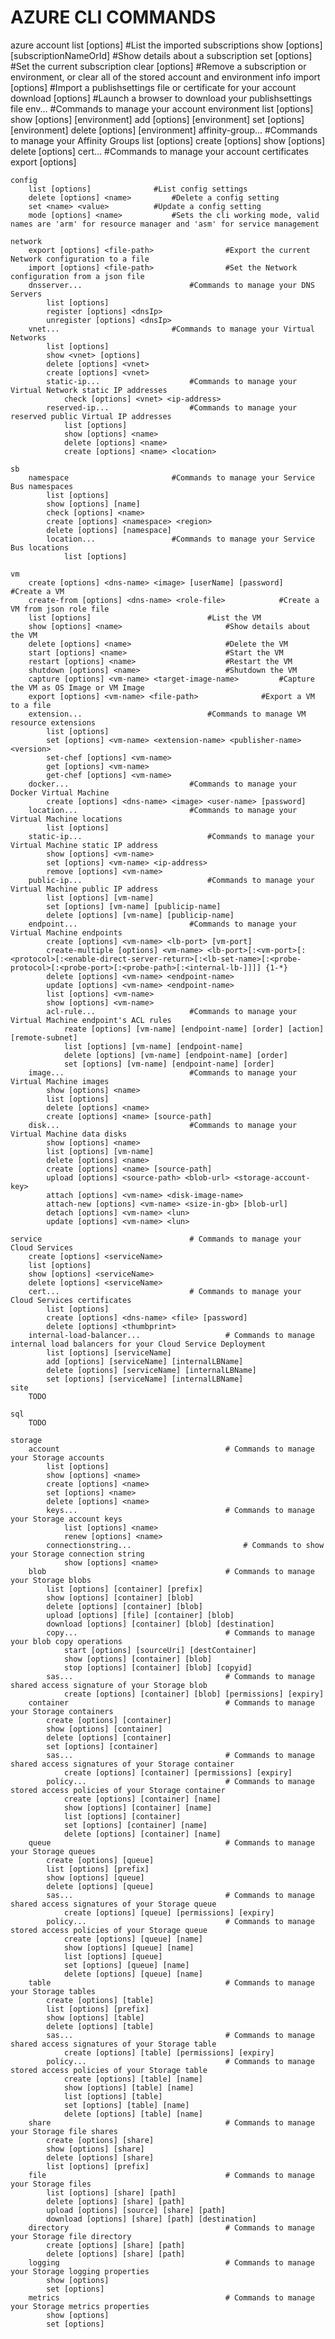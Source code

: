 # AZURE CLI COMMANDS



azure
	account
		list [options]				#List the imported subscriptions
		show [options] [subscriptionNameOrId] 	#Show details about a subscription
		set [options] <subscriptionNameOrId> 	#Set the current subscription
		clear [options]				#Remove a subscription or environment, or clear all of the stored account and environment info
		import [options] <file>			#Import a publishsettings file or certificate for your account
		download [options]			#Launch a browser to download your publishsettings file
		env...					#Commands to manage your account environment
			list [options]
			show [options] [environment]
			add [options] [environment]
			set [options] [environment]
			delete [options] [environment]
		affinity-group...			#Commands to manage your Affinity Groups
			list [options]
			create [options] <name>
			show [options] <name>
			delete [options] <name>
		cert...					#Commands to manage your account certificates
			export [options]

	config
		list [options]				#List config settings
		delete [options] <name>			#Delete a config setting
		set <name> <value>			#Update a config setting
		mode [options] <name>			#Sets the cli working mode, valid names are 'arm' for resource manager and 'asm' for service management

	network
		export [options] <file-path>				#Export the current Network configuration to a file
		import [options] <file-path>				#Set the Network configuration from a json file
		dnsserver...						#Commands to manage your DNS Servers
			list [options]
			register [options] <dnsIp>
			unregister [options] <dnsIp>
		vnet...							#Commands to manage your Virtual Networks
			list [options]
			show <vnet> [options]
			delete [options] <vnet>
			create [options] <vnet>
			static-ip...					#Commands to manage your Virtual Network static IP addresses
				check [options] <vnet> <ip-address>
			reserved-ip...					#Commands to manage your reserved public Virtual IP addresses
				list [options]
				show [options] <name>
				delete [options] <name>
				create [options] <name> <location>

	sb
		namespace						#Commands to manage your Service Bus namespaces
			list [options]
			show [options] [name]
			check [options] <name>
			create [options] <namespace> <region>
			delete [options] [namespace]
			location...					#Commands to manage your Service Bus locations
				list [options]

	vm
		create [options] <dns-name> <image> [userName] [password]	#Create a VM
		create-from [options] <dns-name> <role-file>			#Create a VM from json role file
		list [options]							#List the VM
		show [options] <name>						#Show details about the VM
		delete [options] <name>						#Delete the VM
		start [options] <name>						#Start the VM
		restart [options] <name>					#Restart the VM
		shutdown [options] <name>					#Shutdown the VM
		capture [options] <vm-name> <target-image-name>			#Capture the VM as OS Image or VM Image
		export [options] <vm-name> <file-path>				#Export a VM to a file
		extension...							#Commands to manage VM resource extensions
			list [options]
			set [options] <vm-name> <extension-name> <publisher-name> <version>
			set-chef [options] <vm-name>
			get [options] <vm-name>
			get-chef [options] <vm-name>
		docker...							#Commands to manage your Docker Virtual Machine
			create [options] <dns-name> <image> <user-name> [password]
		location...							#Commands to manage your Virtual Machine locations
			list [options]
		static-ip...							#Commands to manage your Virtual Machine static IP address
			show [options] <vm-name>
			set [options] <vm-name> <ip-address>
			remove [options] <vm-name>
		public-ip...							#Commands to manage your Virtual Machine public IP address
			list [options] [vm-name]
			set [options] [vm-name] [publicip-name]
			delete [options] [vm-name] [publicip-name]
		endpoint...							#Commands to manage your Virtual Machine endpoints
			create [options] <vm-name> <lb-port> [vm-port]
			create-multiple [options] <vm-name> <lb-port>[:<vm-port>[:<protocol>[:<enable-direct-server-return>[:<lb-set-name>[:<probe-protocol>[:<probe-port>[:<probe-path>[:<internal-lb-]]]] {1-*}
			delete [options] <vm-name> <endpoint-name>
			update [options] <vm-name> <endpoint-name>
			list [options] <vm-name>
			show [options] <vm-name>
			acl-rule...						#Commands to manage your Virtual Machine endpoint's ACL rules
				reate [options] [vm-name] [endpoint-name] [order] [action] [remote-subnet]
				list [options] [vm-name] [endpoint-name]
				delete [options] [vm-name] [endpoint-name] [order]
				set [options] [vm-name] [endpoint-name] [order]
		image...							#Commands to manage your Virtual Machine images
			show [options] <name>
			list [options]
			delete [options] <name>
			create [options] <name> [source-path]
		disk...								#Commands to manage your Virtual Machine data disks
			show [options] <name>
			list [options] [vm-name]
			delete [options] <name>
			create [options] <name> [source-path]
			upload [options] <source-path> <blob-url> <storage-account-key>
			attach [options] <vm-name> <disk-image-name>
			attach-new [options] <vm-name> <size-in-gb> [blob-url]
			detach [options] <vm-name> <lun>
			update [options] <vm-name> <lun>

	service									# Commands to manage your Cloud Services
		create [options] <serviceName>
		list [options]
		show [options] <serviceName>
		delete [options] <serviceName>
		cert...								# Commands to manage your Cloud Services certificates
			list [options]
			create [options] <dns-name> <file> [password]
			delete [options] <thumbprint>
		internal-load-balancer...					# Commands to manage internal load balancers for your Cloud Service Deployment
			list [options] [serviceName]
			add [options] [serviceName] [internalLBName]
			delete [options] [serviceName] [internalLBName]
			set [options] [serviceName] [internalLBName]
	site
		TODO

	sql
		TODO

	storage
		account 									# Commands to manage your Storage accounts
			list [options]
			show [options] <name>
			create [options] <name>
			set [options] <name>
			delete [options] <name>
			keys...									# Commands to manage your Storage account keys
				list [options] <name>
				renew [options] <name>
			connectionstring...							# Commands to show your Storage connection string
				show [options] <name>
		blob 										# Commands to manage your Storage blobs
			list [options] [container] [prefix]
			show [options] [container] [blob]
			delete [options] [container] [blob]
			upload [options] [file] [container] [blob]
			download [options] [container] [blob] [destination]
			copy... 								# Commands to manage your blob copy operations
				start [options] [sourceUri] [destContainer]
				show [options] [container] [blob]
				stop [options] [container] [blob] [copyid]
			sas...									# Commands to manage shared access signature of your Storage blob
				create [options] [container] [blob] [permissions] [expiry]
		container 									# Commands to manage your Storage containers
			create [options] [container]
			show [options] [container]
			delete [options] [container]
			set [options] [container]
			sas...									# Commands to manage shared access signatures of your Storage container
				create [options] [container] [permissions] [expiry]
			policy...								# Commands to manage stored access policies of your Storage container
				create [options] [container] [name]
				show [options] [container] [name]
				list [options] [container]
				set [options] [container] [name]
				delete [options] [container] [name]
		queue 										# Commands to manage your Storage queues
			create [options] [queue]
			list [options] [prefix]
			show [options] [queue]
			delete [options] [queue]
			sas...									# Commands to manage shared access signatures of your Storage queue
				create [options] [queue] [permissions] [expiry]
			policy...								# Commands to manage stored access policies of your Storage queue
				create [options] [queue] [name]
				show [options] [queue] [name]
				list [options] [queue]
				set [options] [queue] [name]
				delete [options] [queue] [name]
		table										# Commands to manage your Storage tables
			create [options] [table]
			list [options] [prefix]
			show [options] [table]
			delete [options] [table]
			sas...									# Commands to manage shared access signatures of your Storage table
				create [options] [table] [permissions] [expiry]
			policy...								# Commands to manage stored access policies of your Storage table
				create [options] [table] [name]
				show [options] [table] [name]
				list [options] [table]
				set [options] [table] [name]
				delete [options] [table] [name]
		share 										# Commands to manage your Storage file shares
			create [options] [share]
			show [options] [share]
			delete [options] [share]
			list [options] [prefix]
		file 										# Commands to manage your Storage files
			list [options] [share] [path]
			delete [options] [share] [path]
			upload [options] [source] [share] [path]
			download [options] [share] [path] [destination]
		directory 									# Commands to manage your Storage file directory
			create [options] [share] [path]
			delete [options] [share] [path]
		logging										# Commands to manage your Storage logging properties
			show [options]
			set [options]
		metrics 									# Commands to manage your Storage metrics properties
			show [options]
			set [options]
